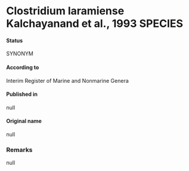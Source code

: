 # Clostridium laramiense Kalchayanand et al., 1993 SPECIES

#### Status
SYNONYM

#### According to
Interim Register of Marine and Nonmarine Genera

#### Published in
null

#### Original name
null

### Remarks
null